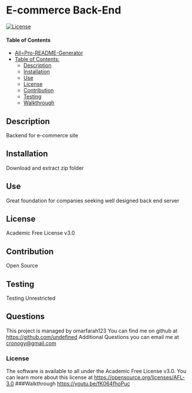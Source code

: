 # E-commerce Back-End
[![License](https://img.shields.io/badge/License-Academic%20Free%20License%20v3.0-green.svg)](https://opensource.org/licenses/AFL-3.0)
#### Table of Contents
- [All=Pro-README-Generator](#all-pro-readme-generator)
- [Table of Contents:](#table-of-contents-)
  * [Description](#description)
  * [Installation](#installation) 
  * [Use](#use)
  * [License](#license)
  * [Contribution](#contribution)
  * [Testing](#testing)
  *  [Walkthrough](#Walkthrough)

## Description
Backend for e-commerce site 
## Installation
Download and extract zip folder
## Use
Great foundation for companies seeking well designed back end server
## License
Academic Free License v3.0
## Contribution
Open Source
## Testing
Testing Unrestricted
## Questions
This project is managed by omarfarah123
You can find me on github at https://github.com/undefined
Additional Questions you can email me at cronogy@gmail.com
### License
The software is available to all under the Academic Free License v3.0. You can learn more about this license at https://opensource.org/licenses/AFL-3.0
###Walkthrough
https://youtu.be/fK064fhoPuc
